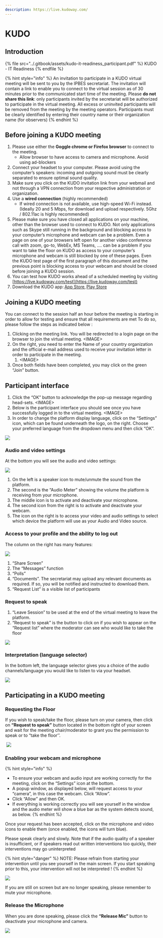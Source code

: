 ```yaml
---
description: https://live.kudoway.com/
---
```


# KUDO

## Introduction

{% file src="../.gitbook/assets/kudo-it-readiness_participant.pdf" %}
KUDO - IT Readiness
{% endfile %}

{% hint style="info" %}
An invitation to participate in a KUDO virtual meeting will be sent to you by the IPBES secretariat. The invitation will contain a link to enable you to connect to the virtual session as of 30 minutes prior to the communicated start time of the meeting. Please **do not share this link**: only participants invited by the secretariat will be authorized to participate in the virtual meeting. All excess or uninvited participants will be removed from the meeting by the meeting operators. Participants must be clearly identified by entering their country name or their organization name (for observers)
{% endhint %}

## Before joining **a KUDO meeting**

1. Please use either the **Goggle chrome or Firefox browser** to connect to the meeting.&#x20;
   * Allow browser to have access to camera and microphone. Avoid using ad-blockers
2. Connect your headset to your computer. Please avoid using the computer’s speakers: incoming and outgoing sound must be clearly separated to ensure optimal sound quality.&#x20;
3. Make sure you click on the KUDO invitation link from your webmail and not through a VPN connection from your respective administration or organization.
4. Use a **wired connection** (highly recommended)
   * If wired connection is not available, use high-speed Wi-Fi instead.(Ideally 20 and 5 Mbps, for download and upload respectively. 5Ghz / 802.11ac is highly recommended)&#x20;
5. Please make sure you have closed all applications on your machine, other than the browser used to connect to KUDO. Not only applications such as Skype still running in the background and blocking access to your computer’s microphone and webcam can be a problem. Even a page on one of your browsers left open for another video conference call with zoom, go-to, WebEx, MS Teams, .... can be a problem if you want to take the floor on KUDO as access to your computer’s microphone and webcam is still blocked by one of these pages. Even the KUDO test page of the first paragraph of this document and the previous point is blocking access to your webcam and should be closed before joining a KUDO session.
6. You can test how KUDO works ahead of a scheduled meeting by visiting [https://live.kudoway.com/test](https://live.kudoway.com/test)
7. Download the KUDO app: [App Store](https://na01.safelinks.protection.outlook.com/?url=https%3A%2F%2Fitunes.apple.com%2Fus%2Fapp%2Fkudo-live%2Fid1380613475%3Fmt%3D8\&data=02%7C01%7C%7C7296f4e54e624572421a08d6307d08f9%7Cfe24bf441eb84a69b5d7f57092ec8efa%7C0%7C0%7C636749710913326631\&sdata=AxTxM0bdmPHxD%2FkKlOLhSos3xyGlPUuksO9Eo0ZIHoc%3D\&reserved=0), [Play Store](https://na01.safelinks.protection.outlook.com/?url=https%3A%2F%2Fplay.google.com%2Fstore%2Fapps%2Fdetails%3Fid%3Dcom.kudoway.app\&data=02%7C01%7C%7C7296f4e54e624572421a08d6307d08f9%7Cfe24bf441eb84a69b5d7f57092ec8efa%7C0%7C0%7C636749710913336641\&sdata=qNO96598Eiabx2Hh9k3EFBvtZvARXe%2Baz0Gwa0oj3%2B8%3D\&reserved=0)&#x20;

## Joining a KUDO meeting

You can connect to the session half an hour before the meeting is starting in order to allow for testing and ensure that all requirements are met To do so, please follow the steps as indicated below :

1. Clicking on the meeting link. You will be redirected to a login page on the browser to join the virtual meeting. \<IMAGE>
2. On the right, you need to enter the Name of your country organization and the official e-mail address used to receive your invitation letter in order to participate in the meeting.&#x20;
   1. \<IMAGE>
3. Once both fields have been completed, you may click on the green “Join” button.

## Participant interface

1. Click the “OK” button to acknowledge the pop-up message regarding head-sets. \<IMAGE>
2. Below is the participant interface you should see once you have successfully logged in to the virtual meeting. \<IMAGE>
3. In order to change the platform display language, click on the “Settings” icon, which can be found underneath the logo, on the right. Choose your preferred language from the dropdown menu and then click “OK”.

![](<../.gitbook/assets/image (29).png>)

### Audio and video settings

At the bottom you will see the audio and video settings:

![](<../.gitbook/assets/image (10).png>)

1. On the left is a speaker icon to mute/unmute the sound from the platform.&#x20;
2. The second is the “Audio Meter” showing the volume the platform is receiving from your microphone.
3. The middle icon is to activate and deactivate your microphone.
4. The second icon from the right is to activate and deactivate your webcam.&#x20;
5. The icon on the right is to access your video and audio settings to select which device the platform will use as your Audio and Video source.

### **A**ccess to your profile and the ability to log out

The column on the right has many features:

![](<../.gitbook/assets/image (33).png>)

1. “Share Screen”
2. The “Messages” function
3. “Polls”
4. “Documents”. The secretariat may upload any relevant documents as required. If so, you will be notified and instructed to download them.
5. “Request List” is a visible list of participants

### Request to speak

1. “Leave Session” to be used at the end of the virtual meeting to leave the platform.&#x20;
2. “Request to speak” is the button to click on if you wish to appear on the “Request list” where the moderator can see who would like to take the floor

![](<../.gitbook/assets/image (20).png>)

### Interpretation (language selector)

In the bottom left, the language selector gives you a choice of the audio channels/language you would like to listen to via your headset.

![](<../.gitbook/assets/image (16).png>)

## Participating in a KUDO meeting

### Requesting the Floor​

If you wish to speak/take the floor, please turn on your camera, then click on **“Request to speak”** button located in the bottom right of your screen and wait for the meeting chair/moderator to grant you the permission to speak or to “take the floor’’.​

​  ![](https://firebasestorage.googleapis.com/v0/b/gitbook-x-prod.appspot.com/o/spaces%2F-M19txO3I9WtmX6ufoJI%2Fuploads%2FhnpCF3hmWmYUu4rbtXfa%2Ffile.png?alt=media)

### Enabling your webcam and microphone

{% hint style="info" %}
* To ensure your webcam and audio input are working correctly for the meeting, click on the “Settings” icon at the bottom.&#x20;
* A popup window, as displayed below, will request access to your “camera”, in this case the webcam. Click “Allow”.
* Click “Allow” and then OK.
* If everything is working correctly you will see yourself in the window and the audio meter will show a blue bar as the system detects sound, as below.
{% endhint %}

Once your request has been accepted, click on the microphone and video icons to enable them (once enabled, the icons will turn blue).&#x20;

Please speak clearly and slowly. Note that if the audio quality of a speaker is insufficient, or if speakers read out written interventions too quickly, their interventions may go uninterpreted

{% hint style="danger" %}
NOTE: Please refrain from starting your intervention until you see yourself in the main screen. If you start speaking prior to this, your intervention will not be interpreted !
{% endhint %}

&#x20;![](https://firebasestorage.googleapis.com/v0/b/gitbook-x-prod.appspot.com/o/spaces%2F-M19txO3I9WtmX6ufoJI%2Fuploads%2FOCLFSdVqojYkVnMwRySj%2Ffile.png?alt=media)

If you are still on screen but are no longer speaking, please remember to mute your microphone. ​

### Release the Microphone&#x20;

When you are done speaking, please click the **“Release Mic”** button to deactivate your microphone and camera.​

![](<../.gitbook/assets/image (21).png>)
